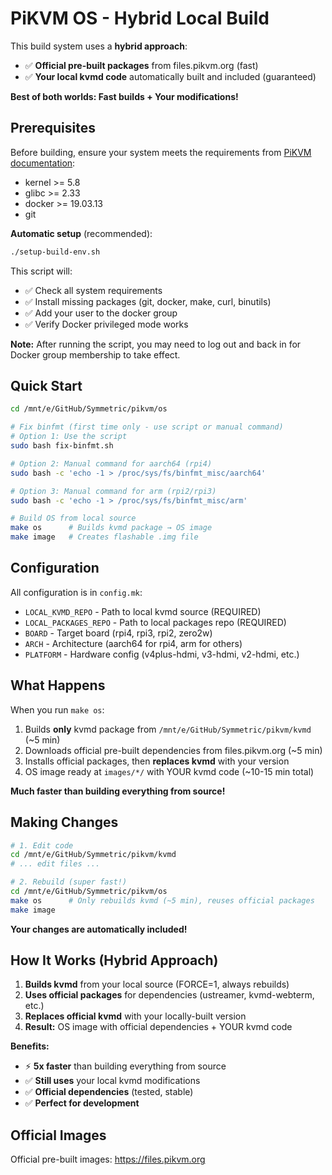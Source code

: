 # PiKVM OS - Hybrid Local Build

This build system uses a **hybrid approach**:
- ✅ **Official pre-built packages** from files.pikvm.org (fast)
- ✅ **Your local kvmd code** automatically built and included (guaranteed)

**Best of both worlds: Fast builds + Your modifications!**

## Prerequisites

Before building, ensure your system meets the requirements from [PiKVM documentation](https://docs.pikvm.org/building_os/):
- kernel >= 5.8
- glibc >= 2.33
- docker >= 19.03.13
- git

**Automatic setup** (recommended):
```bash
./setup-build-env.sh
```

This script will:
- ✅ Check all system requirements
- ✅ Install missing packages (git, docker, make, curl, binutils)
- ✅ Add your user to the docker group
- ✅ Verify Docker privileged mode works

**Note:** After running the script, you may need to log out and back in for Docker group membership to take effect.

## Quick Start

```bash
cd /mnt/e/GitHub/Symmetric/pikvm/os

# Fix binfmt (first time only - use script or manual command)
# Option 1: Use the script
sudo bash fix-binfmt.sh

# Option 2: Manual command for aarch64 (rpi4)
sudo bash -c 'echo -1 > /proc/sys/fs/binfmt_misc/aarch64'

# Option 3: Manual command for arm (rpi2/rpi3)
sudo bash -c 'echo -1 > /proc/sys/fs/binfmt_misc/arm'

# Build OS from local source
make os      # Builds kvmd package → OS image
make image   # Creates flashable .img file
```

## Configuration

All configuration is in `config.mk`:

- `LOCAL_KVMD_REPO` - Path to local kvmd source (REQUIRED)
- `LOCAL_PACKAGES_REPO` - Path to local packages repo (REQUIRED)
- `BOARD` - Target board (rpi4, rpi3, rpi2, zero2w)
- `ARCH` - Architecture (aarch64 for rpi4, arm for others)
- `PLATFORM` - Hardware config (v4plus-hdmi, v3-hdmi, v2-hdmi, etc.)

## What Happens

When you run `make os`:

1. Builds **only** kvmd package from `/mnt/e/GitHub/Symmetric/pikvm/kvmd` (~5 min)
2. Downloads official pre-built dependencies from files.pikvm.org (~5 min)
3. Installs official packages, then **replaces kvmd** with your version
4. OS image ready at `images/*/` with YOUR kvmd code (~10-15 min total)

**Much faster than building everything from source!**

## Making Changes

```bash
# 1. Edit code
cd /mnt/e/GitHub/Symmetric/pikvm/kvmd
# ... edit files ...

# 2. Rebuild (super fast!)
cd /mnt/e/GitHub/Symmetric/pikvm/os
make os      # Only rebuilds kvmd (~5 min), reuses official packages
make image
```

**Your changes are automatically included!**

## How It Works (Hybrid Approach)

1. **Builds kvmd** from your local source (FORCE=1, always rebuilds)
2. **Uses official packages** for dependencies (ustreamer, kvmd-webterm, etc.)
3. **Replaces official kvmd** with your locally-built version
4. **Result:** OS image with official dependencies + YOUR kvmd code

**Benefits:**
- ⚡ **5x faster** than building everything from source
- ✅ **Still uses** your local kvmd modifications  
- ✅ **Official dependencies** (tested, stable)
- ✅ **Perfect for development**

## Official Images

Official pre-built images: https://files.pikvm.org
